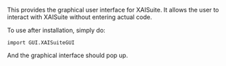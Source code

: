 This provides the graphical user interface for XAISuite. It allows the user to interact with XAISuite without entering actual code.

To use after installation, simply do:

```
import GUI.XAISuiteGUI
```

And the graphical interface should pop up. 
